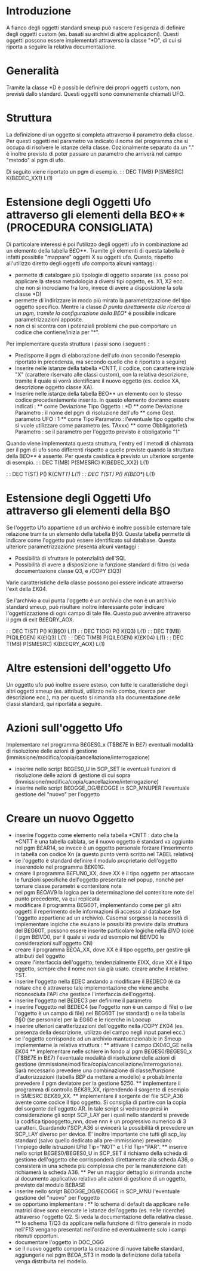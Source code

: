 # Introduzione

A fianco degli oggetti standard smeup può nascere l'esigenza di definire degli oggetti custom (es. basati su archivi di altre applicazioni). Questi oggetti possono essere implementati attraverso la classe "\*D", di cui si riporta a seguire la relativa documentazione.

# Generalità

Tramite la classe *D è possibile definire dei propri oggetti custom, non previsti dallo standard. Questi oggetti sono comunemente chiamati UFO.

# Struttura

La definizione di un oggetto si completa attraverso il parametro della classe. Per questi oggetti nel parametro va indicato il nome del programma che si occupa di risolvere le istanze della classe. Opzionalmente separato da un "." è inoltre previsto di poter passare un parametro che arriverà nel campo "metodo" al pgm di ufo.

Di seguito viene riportato un pgm di esempio.
 :  : DEC T(MB) P(SMESRC) K(B£DEC_XX1) L(1)

# Estensione degli Oggetti Ufo attraverso gli elementi della B£O** (PROCEDURA CONSIGLIATA)

Di particolare interessi è poi l'utilizzo degli oggetti ufo in combinazione ad un elemento della tabella B£O**. Tramite gli elementi di questa tabella è infatti possibile "mappare" oggetti X su oggetti ufo. Questo, rispetto all'utilizzo diretto degli oggetti ufo comporta alcuni vantaggi : 
* permette di catalogare più tipologie di oggetto separate (es. posso poi applicare la stessa metodologia a diversi tipi oggetto, es. X1, X2 ecc. che non si incrociamo fra loro, invece di avere a disposizione la sola classe *D)
* permette di indirizzare in modo più mirato la parametrizzazione del tipo oggetto specifico. Mentre la classe *D punta direttamente alla ricerca di un pgm, tramite la configurazione della B£O** è possibile indicare parametrizzazioni apposite.
* non ci si scontra con i potenziali problemi che può comportare un codice che contiene/inizia per "*".

Per implementare questa struttura i passi sono i seguenti : 
* Predisporre il pgm di elaborazione dell'ufo (non secondo l'esempio riportato in precedenza, ma secondo quello che è riportato a seguire)
* Inserire nelle istanze della tabella *CNTT, il codice, con carattere iniziale "X" (carattere riservato alle classi custom), con la relativa descrizione, tramite il quale si vorrà identificare il nuovo oggetto (es. codice XA, descrizione oggetto classe XA).
* Inserire nelle istanze della tabella B£O** un elemento con lo stesso codice precedentemente inserito. In questo elemento dovranno essere indicati : 
** come Deviazione Tipo Oggetto :  *D
** come Deviazione Parametro :  il nome del pgm di risoluzione dell'ufo
** come Gest. parametro UFO :  1
** come Tipo Parametro :  l'eventuale tipo oggetto che si vuole utilizzare come parametro (es. TAxxx)
** come Obbligatorietà Parametro :  se il parametro per l'oggetto previsto è obbligatorio "1"

Quando viene implementata questa struttura, l'entry ed i metodi di chiamata per il pgm di ufo sono differenti rispetto a quelle previste quando la struttura della B£O** è assente. Per questa casistica è previsto un ulteriore sorgente di esempio.
 :  : DEC T(MB) P(SMESRC) K(B£DEC_XX2) L(1)

 :  : DEC T(ST) P() K(*CNTT) L(1)
 :  : DEC T(ST) P() K(B£O**) L(1)

# Estensione degli Oggetti Ufo attraverso gli elementi della B§O

Se l'oggetto Ufo appartiene ad un archivio è inoltre possibile esternare tale relazione tramite un elemento della tabella B§O. Questa tabella permette di indicare come l'oggetto può essere identificato sul database. Questa ulteriore parametrizzazione presenta alcuni vantaggi : 
* Possibilità di sfruttare le potenzialità dell'SQL
* Possibilità di avere a disposizione la funzione standard di filtro (si veda documentazione classe Q3, e /COPY £IQ3)

Varie caratteristiche della classe possono poi essere indicate attraverso l'exit della £K04.

Se l'archivio a cui punta l'oggetto è un archivio che non è un archivio standard smeup, può risultare inoltre interessante poter indicare l'oggettizzazione di ogni campo di tale file. Questo può avvenire attraverso il pgm di exit B£EQRY_AOX.

 :  : DEC T(ST) P() K(B§O) L(1)
 :  : DEC T(OG) P() K(Q3) L(1)
 :  : DEC T(MB) P(QILEGEN) K(£IQ3) L(1)
 :  : DEC T(MB) P(QILEGEN) K(£K04) L(1)
 :  : DEC T(MB) P(SMESRC) K(B£EQRY_AOX) L(1)

# Altre estensioni dell'oggetto Ufo
Un oggetto ufo può inoltre essere esteso, con tutte le caratteristiche degli altri oggetti smeup (es. attributi, utilizzo nello combo, ricerca per descrizione ecc.), ma per questo si rimanda alla documentazione delle classi standard, qui riportata a seguire.

# Azioni sull'oggetto Ufo
Implementare nel programma B£GES0_x (T$B£7E in B£7) eventuali modalità di risoluzione delle azioni di gestione (immissione/modifica/copia/cancellazione/interrogazione)
- inserire nello script B£GES0_U in SCP_SET le eventuali funzioni di risoluzione delle azioni di gestione di cui sopra (immissione/modifica/copia/cancellazione/interrogazione)
- inserire nello script B£OGGE_OG/B£OGGE in SCP_MNUPER l'eventuale gestione del "nuovo" per l'oggetto

# Creare un nuovo Oggetto

* inserire l'oggetto come elemento nella tabella *CNTT :  dato che la *CNTT è una tabella cablata, se il nuovo oggetto è standard va aggiunto nel pgm B£AR14, se invece è un oggetto personale forzare l'inserimento in tabella con codice Xn (a questo punto verrà scritto nel TABEL relativo)
* se l'oggetto è standard definire il modulo proprietario dell'oggetto inserendolo nel programma B£K01G.
* creare il programma B£FUN0_XX, dove XX è il tipo oggetto per attaccare le funzioni specifiche dell'oggetto presentate nel popup, nonchè per tornare classe parametri e contenitore note
* nel pgm B£OAV9 la logica per la determinazione del contenitore note del punto precedente, va qui replicata
* modificare il programma B£G60T, implementando come per gli altri oggetti il reperimento delle informazioni di accesso al database (se l'oggetto appartiene ad un archivio). Casomai sorgesse la necessità di implementare logiche che esulano le possibilità previste dalla struttura del B£G60T, possono essere inserite particolare logiche nella £IVD (cioè il pgm B£IVD0, per il quale si veda ad esempio nel B£IVD0 le considerazioni sull'oggetto CN)
* creare il programma B£OA_XX, dove XX è il tipo oggetto, per gestire gli attributi dell'oggetto
* creare l'interfaccia dell'oggetto, tendenzialmente £IXX, dove XX è il tipo oggetto, sempre che il nome non sia già usato. creare anche il relativo TST.
* inserire l'oggetto nella £DEC andando a modificare il B£DEC0 (è da notare che è attraverso tale implementazione che viene anche riconosciuta l'API che gestisce l'interfaccia dell'oggetto).
* inserire l'oggetto nel B£DEC3 per definirne il parametro
* inserire l'oggetto nel B£DEC4 (se l'oggetto non è un campo di file) o (se l'oggetto è un campo di file) nel B£G60T (se standard) o nella tabella B§O (se personale) per la £G60 e le ricerche in Loocup
* inserire ulteriori caratterizzazioni dell'oggetto nella /COPY £K04 (es. presenza della descrizione, utilizzo del campo negli input panel ecc.)
* se l'oggetto corrisponde ad un archivio mantuenzionabile in Smeup implementarne la relativa struttura : 
** attivare il campo £K04O_GE nella £K04
** implementare nelle schiere in fondo al pgm B£GES0/B£GES0_x (T$B£7E in B£7) l'eventuale modalità di risoluzione delle azioni di gestione (immissione/modifica/copia/cancellazione/interrogazione). Sarà necessario prevedere una combinazione di classe/funzione d'autorizzazioni (tabella B£P da mettere a modello) e probabilmente prevedere il pgm deviatore per la gestione 5250.
** implementare il programma di controllo B£K89_XX, riprendendo il sorgente di esempio in SMESRC B£K89_XX.
** implementare il sorgente del file SCP_A36 avente come codice il tipo oggetto. Si consiglia di partire con la copia del sorgente dell'oggetto AR. In tale script si vedranno presi in considerazione gli script SCP_LAY per i quali nello standard si prevede la codifica tipooggetto_nnn, dove nnn è un progressivo numerico di 3 caratteri. Guardando l'SCP_A36 si evincerà la possibilità di prevedere un SCP_LAY diverso per device. E' inoltre importante che tutti gli scp_lay standard (salvo quello dedicato alla pre-immissione) prevedano l'impiego delle istruzioni I.Fld Tip="NOT" e I.Fld Tip="PAR".
** inserire nello script B£GES0/B£GES0_U in SCP_SET il richiamo della scheda di gestione dell'oggetto che corrisponderà direttamente alla scheda A36, o consisterà in una scheda più complessa che per la manutenzione dati richiamerà la scheda A36.
** Per un maggior dettaglio si rimanda anche al documento applicativo relativo alle azioni di gestione di un oggetto, previsto dal modulo B£BASE
* inserire nello script B£OGGE_OG/B£OGGE in SCP_MNU l'eventuale gestione del "nuovo" per l'oggetto
* se opportuno implementare : 
** lo schema di default da applicare nelle matrici dove sono elencate le istanze dell'oggetto (es. nelle ricerche) attraverso l'oggetto Q2. Si veda la documentazione della relativa classe.
** lo schema T/Q3 da applicare nella funzione di filtro generale in modo nell'F13 vengano presentati nell'ordine ed eventualmente solo i campi ritenuti opportuni.
* documentare l'oggetto in DOC_OGG
* se il nuovo oggetto comporta la creazione di nuove tabelle standard, aggiungerle nel pgm B£OA_ST3 in modo la definizione della tabella venga distribuita nel modello.





